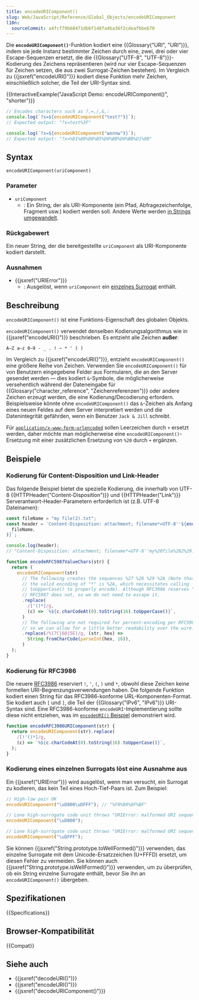 ```yaml
---
title: encodeURIComponent()
slug: Web/JavaScript/Reference/Global_Objects/encodeURIComponent
l10n:
  sourceCommit: a4fcf79b60471db6f148fa4ba36f2cdeafbbeb70
---
```


Die **`encodeURIComponent()`**-Funktion kodiert eine {{Glossary("URI", "URI")}}, indem sie jede Instanz bestimmter Zeichen durch eine, zwei, drei oder vier Escape-Sequenzen ersetzt, die die {{Glossary("UTF-8", "UTF-8")}}-Kodierung des Zeichens repräsentieren (wird nur vier Escape-Sequenzen für Zeichen setzen, die aus zwei Surrogat-Zeichen bestehen). Im Vergleich zu {{jsxref("encodeURI()")}} kodiert diese Funktion mehr Zeichen, einschließlich solcher, die Teil der URI-Syntax sind.

{{InteractiveExample("JavaScript Demo: encodeURIComponent()", "shorter")}}

```js interactive-example
// Encodes characters such as ?,=,/,&,:
console.log(`?x=${encodeURIComponent("test?")}`);
// Expected output: "?x=test%3F"

console.log(`?x=${encodeURIComponent("шеллы")}`);
// Expected output: "?x=%D1%88%D0%B5%D0%BB%D0%BB%D1%8B"
```

## Syntax

```js-nolint
encodeURIComponent(uriComponent)
```

### Parameter

- `uriComponent`
  - : Ein String, der als URI-Komponente (ein Pfad, Abfragezeichenfolge, Fragment usw.) kodiert werden soll. Andere Werte werden [in Strings umgewandelt](/de/docs/Web/JavaScript/Reference/Global_Objects/String#string_coercion).

### Rückgabewert

Ein neuer String, der die bereitgestellte `uriComponent` als URI-Komponente kodiert darstellt.

### Ausnahmen

- {{jsxref("URIError")}}
  - : Ausgelöst, wenn `uriComponent` ein [einzelnes Surrogat](/de/docs/Web/JavaScript/Reference/Global_Objects/String#utf-16_characters_unicode_code_points_and_grapheme_clusters) enthält.

## Beschreibung

`encodeURIComponent()` ist eine Funktions-Eigenschaft des globalen Objekts.

`encodeURIComponent()` verwendet denselben Kodierungsalgorithmus wie in {{jsxref("encodeURI()")}} beschrieben. Es entzieht alle Zeichen **außer**:

```plain
A–Z a–z 0–9 - _ . ! ~ * ' ( )
```

Im Vergleich zu {{jsxref("encodeURI()")}}, entzieht `encodeURIComponent()` eine größere Reihe von Zeichen. Verwenden Sie `encodeURIComponent()` für von Benutzern eingegebene Felder aus Formularen, die an den Server gesendet werden — dies kodiert `&`-Symbole, die möglicherweise versehentlich während der Dateneingabe für {{Glossary("character_reference", "Zeichenreferenzen")}} oder andere Zeichen erzeugt werden, die eine Kodierung/Decodierung erfordern. Beispielsweise könnte ohne `encodeURIComponent()` das `&`-Zeichen als Anfang eines neuen Feldes auf dem Server interpretiert werden und die Datenintegrität gefährden, wenn ein Benutzer `Jack & Jill` schreibt.

Für [`application/x-www-form-urlencoded`](https://html.spec.whatwg.org/multipage/form-control-infrastructure.html#application/x-www-form-urlencoded-encoding-algorithm) sollen Leerzeichen durch `+` ersetzt werden, daher möchte man möglicherweise eine `encodeURIComponent()`-Ersetzung mit einer zusätzlichen Ersetzung von `%20` durch `+` ergänzen.

## Beispiele

### Kodierung für Content-Disposition und Link-Header

Das folgende Beispiel bietet die spezielle Kodierung, die innerhalb von UTF-8 {{HTTPHeader("Content-Disposition")}} und {{HTTPHeader("Link")}} Serverantwort-Header-Parametern erforderlich ist (z.B. UTF-8 Dateinamen):

```js
const fileName = "my file(2).txt";
const header = `Content-Disposition: attachment; filename*=UTF-8''${encodeRFC5987ValueChars(
  fileName,
)}`;

console.log(header);
// "Content-Disposition: attachment; filename*=UTF-8''my%20file%282%29.txt"

function encodeRFC5987ValueChars(str) {
  return (
    encodeURIComponent(str)
      // The following creates the sequences %27 %28 %29 %2A (Note that
      // the valid encoding of "*" is %2A, which necessitates calling
      // toUpperCase() to properly encode). Although RFC3986 reserves "!",
      // RFC5987 does not, so we do not need to escape it.
      .replace(
        /['()*]/g,
        (c) => `%${c.charCodeAt(0).toString(16).toUpperCase()}`,
      )
      // The following are not required for percent-encoding per RFC5987,
      // so we can allow for a little better readability over the wire: |`^
      .replace(/%(7C|60|5E)/g, (str, hex) =>
        String.fromCharCode(parseInt(hex, 16)),
      )
  );
}
```

### Kodierung für RFC3986

Die neuere [RFC3986](https://datatracker.ietf.org/doc/html/rfc3986) reserviert `!`, `'`, `(`, `)` und `*`, obwohl diese Zeichen keine formellen URI-Begrenzungsverwendungen haben. Die folgende Funktion kodiert einen String für das RFC3986-konforme URL-Komponenten-Format. Sie kodiert auch `[` und `]`, die Teil der {{Glossary("IPv6", "IPv6")}} URI-Syntax sind. Eine RFC3986-konforme `encodeURI`-Implementierung sollte diese nicht entziehen, was im [`encodeURI()` Beispiel](/de/docs/Web/JavaScript/Reference/Global_Objects/encodeURI#encoding_for_rfc3986) demonstriert wird.

```js
function encodeRFC3986URIComponent(str) {
  return encodeURIComponent(str).replace(
    /[!'()*]/g,
    (c) => `%${c.charCodeAt(0).toString(16).toUpperCase()}`,
  );
}
```

### Kodierung eines einzelnen Surrogats löst eine Ausnahme aus

Ein {{jsxref("URIError")}} wird ausgelöst, wenn man versucht, ein Surrogat zu kodieren, das kein Teil eines Hoch-Tief-Paars ist. Zum Beispiel:

```js
// High-low pair OK
encodeURIComponent("\uD800\uDFFF"); // "%F0%90%8F%BF"

// Lone high-surrogate code unit throws "URIError: malformed URI sequence"
encodeURIComponent("\uD800");

// Lone high-surrogate code unit throws "URIError: malformed URI sequence"
encodeURIComponent("\uDFFF");
```

Sie können {{jsxref("String.prototype.toWellFormed()")}} verwenden, das einzelne Surrogate mit dem Unicode-Ersatzzeichen (U+FFFD) ersetzt, um diesen Fehler zu vermeiden. Sie können auch {{jsxref("String.prototype.isWellFormed()")}} verwenden, um zu überprüfen, ob ein String einzelne Surrogate enthält, bevor Sie ihn an `encodeURIComponent()` übergeben.

## Spezifikationen

{{Specifications}}

## Browser-Kompatibilität

{{Compat}}

## Siehe auch

- {{jsxref("decodeURI()")}}
- {{jsxref("encodeURI()")}}
- {{jsxref("decodeURIComponent()")}}
